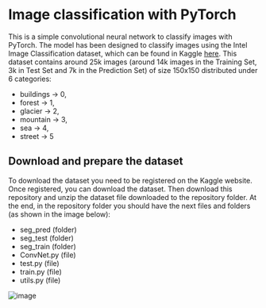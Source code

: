 # Image classification with PyTorch
This is a simple convolutional neural network to classify images with PyTorch. The model has been designed to classify images using the Intel Image Classification dataset, which can be found in Kaggle [here](https://www.kaggle.com/datasets/puneet6060/intel-image-classification). This dataset contains around 25k images (around 14k images in the Training Set, 3k in Test Set and 7k in the Prediction Set) of size 150x150 distributed under 6 categories:

- buildings → 0,
- forest → 1,
- glacier → 2,
- mountain → 3,
- sea → 4,
- street → 5

## Download and prepare the dataset
To download the dataset you need to be registered on the Kaggle website. Once registered, you can download the dataset. Then download this repository and unzip the dataset file downloaded to the repository folder. At the end, in the repository folder you should have the next files and folders (as shown in the image below):
- seg_pred (folder)
- seg_test (folder)
- seg_train (folder)
- ConvNet.py (file)
- test.py (file)
- train.py (file)
- utils.py (file)

![image](https://user-images.githubusercontent.com/71872419/199296300-536e07e8-161e-4403-b5f4-51f8a5f00540.png)
